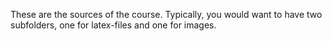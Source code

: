 These are the sources of the course. Typically, you would want to have two subfolders, one for latex-files and one for images.
